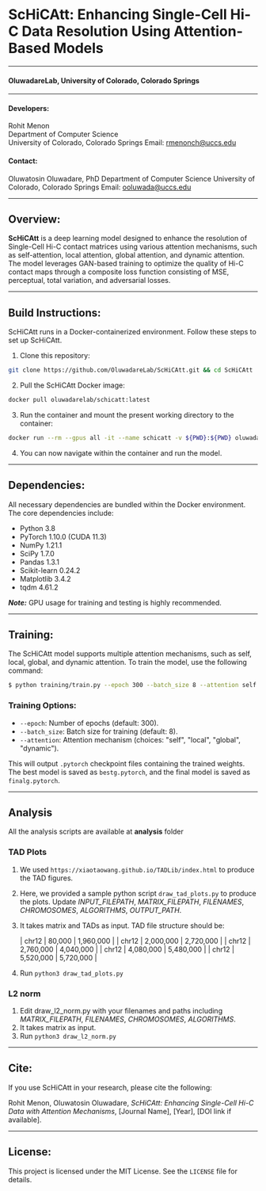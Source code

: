 
# ScHiCAtt: Enhancing Single-Cell Hi-C Data Resolution Using Attention-Based Models

___________________  
#### OluwadareLab, University of Colorado, Colorado Springs  
___________________

#### Developers:  
Rohit Menon  
Department of Computer Science  
University of Colorado, Colorado Springs
Email: rmenonch@uccs.edu

#### Contact:  
Oluwatosin Oluwadare, PhD
Department of Computer Science 
University of Colorado, Colorado Springs
Email: ooluwada@uccs.edu
___________________  

## Overview:
**ScHiCAtt** is a deep learning model designed to enhance the resolution of Single-Cell Hi-C contact matrices using various attention mechanisms, such as self-attention, local attention, global attention, and dynamic attention. The model leverages GAN-based training to optimize the quality of Hi-C contact maps through a composite loss function consisting of MSE, perceptual, total variation, and adversarial losses.

___________________  

## Build Instructions:

ScHiCAtt runs in a Docker-containerized environment. Follow these steps to set up ScHiCAtt.

1. Clone this repository:

```bash
git clone https://github.com/OluwadareLab/ScHiCAtt.git && cd ScHiCAtt
```

2. Pull the ScHiCAtt Docker image:

```bash
docker pull oluwadarelab/schicatt:latest
```

3. Run the container and mount the present working directory to the container:

```bash
docker run --rm --gpus all -it --name schicatt -v ${PWD}:${PWD} oluwadarelab/schicatt
```

4. You can now navigate within the container and run the model.

___________________  

## Dependencies:

All necessary dependencies are bundled within the Docker environment. The core dependencies include:

- Python 3.8
- PyTorch 1.10.0 (CUDA 11.3)
- NumPy 1.21.1
- SciPy 1.7.0
- Pandas 1.3.1
- Scikit-learn 0.24.2
- Matplotlib 3.4.2
- tqdm 4.61.2

**_Note:_** GPU usage for training and testing is highly recommended.


___________________  

## Training:

The ScHiCAtt model supports multiple attention mechanisms, such as self, local, global, and dynamic attention. To train the model, use the following command:

```bash
$ python training/train.py --epoch 300 --batch_size 8 --attention self
```

### Training Options:
- `--epoch`: Number of epochs (default: 300).
- `--batch_size`: Batch size for training (default: 8).
- `--attention`: Attention mechanism (choices: "self", "local", "global", "dynamic").

This will output `.pytorch` checkpoint files containing the trained weights. The best model is saved as `bestg.pytorch`, and the final model is saved as `finalg.pytorch`.

___________________  

## Analysis

All the analysis scripts are available at **analysis** folder
### TAD Plots
1. We used `https://xiaotaowang.github.io/TADLib/index.html` to produce the TAD figures.
2. Here, we provided a sample python script `draw_tad_plots.py` to produce the plots. Update *INPUT_FILEPATH*, *MATRIX_FILEPATH*, *FILENAMES*, *CHROMOSOMES*, *ALGORITHMS*, *OUTPUT_PATH*.
3. It takes matrix and TADs as input. TAD file structure should be:

    | chr12  | 80,000   | 1,960,000  |
    | chr12  | 2,000,000 | 2,720,000  |
    | chr12  | 2,760,000 | 4,040,000  |
    | chr12  | 4,080,000 | 5,480,000  |
    | chr12  | 5,520,000 | 5,720,000  |

4. Run `python3 draw_tad_plots.py`
   
### L2 norm
1. Edit draw_l2_norm.py with your filenames and paths including *MATRIX_FILEPATH*, *FILENAMES*, *CHROMOSOMES*, *ALGORITHMS*.
2. It takes matrix as input.
3. Run `python3 draw_l2_norm.py`

___________________  

## Cite:

If you use ScHiCAtt in your research, please cite the following:

Rohit Menon, Oluwatosin Oluwadare, *ScHiCAtt: Enhancing Single-Cell Hi-C Data with Attention Mechanisms*, [Journal Name], [Year], [DOI link if available].

___________________  

## License:

This project is licensed under the MIT License. See the `LICENSE` file for details.
